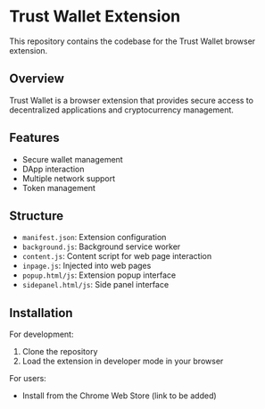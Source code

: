 # Trust Wallet Extension

This repository contains the codebase for the Trust Wallet browser extension.

## Overview

Trust Wallet is a browser extension that provides secure access to decentralized applications and cryptocurrency management.

## Features

- Secure wallet management
- DApp interaction
- Multiple network support
- Token management

## Structure

- `manifest.json`: Extension configuration
- `background.js`: Background service worker
- `content.js`: Content script for web page interaction
- `inpage.js`: Injected into web pages
- `popup.html/js`: Extension popup interface
- `sidepanel.html/js`: Side panel interface

## Installation

For development:

1. Clone the repository
2. Load the extension in developer mode in your browser

For users:

- Install from the Chrome Web Store (link to be added)
